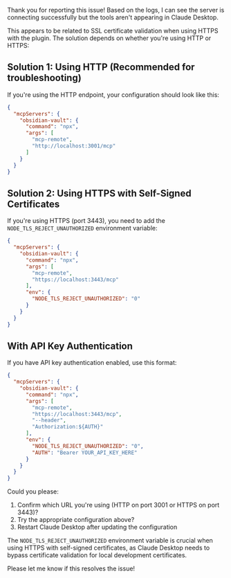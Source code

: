 Thank you for reporting this issue! Based on the logs, I can see the server is connecting successfully but the tools aren't appearing in Claude Desktop.

This appears to be related to SSL certificate validation when using HTTPS with the plugin. The solution depends on whether you're using HTTP or HTTPS:

## Solution 1: Using HTTP (Recommended for troubleshooting)
If you're using the HTTP endpoint, your configuration should look like this:
```json
{
  "mcpServers": {
    "obsidian-vault": {
      "command": "npx",
      "args": [
        "mcp-remote",
        "http://localhost:3001/mcp"
      ]
    }
  }
}
```

## Solution 2: Using HTTPS with Self-Signed Certificates
If you're using HTTPS (port 3443), you need to add the `NODE_TLS_REJECT_UNAUTHORIZED` environment variable:
```json
{
  "mcpServers": {
    "obsidian-vault": {
      "command": "npx",
      "args": [
        "mcp-remote",
        "https://localhost:3443/mcp"
      ],
      "env": {
        "NODE_TLS_REJECT_UNAUTHORIZED": "0"
      }
    }
  }
}
```

## With API Key Authentication
If you have API key authentication enabled, use this format:
```json
{
  "mcpServers": {
    "obsidian-vault": {
      "command": "npx",
      "args": [
        "mcp-remote",
        "https://localhost:3443/mcp",
        "--header",
        "Authorization:${AUTH}"
      ],
      "env": {
        "NODE_TLS_REJECT_UNAUTHORIZED": "0",
        "AUTH": "Bearer YOUR_API_KEY_HERE"
      }
    }
  }
}
```

Could you please:
1. Confirm which URL you're using (HTTP on port 3001 or HTTPS on port 3443)?
2. Try the appropriate configuration above?
3. Restart Claude Desktop after updating the configuration

The `NODE_TLS_REJECT_UNAUTHORIZED` environment variable is crucial when using HTTPS with self-signed certificates, as Claude Desktop needs to bypass certificate validation for local development certificates.

Please let me know if this resolves the issue!